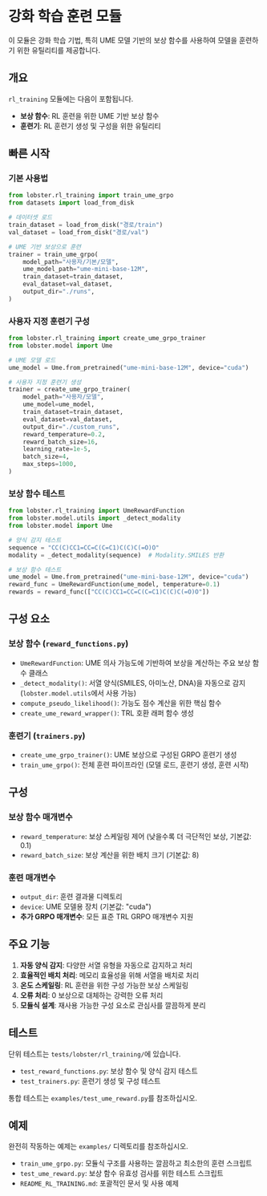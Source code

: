 # 강화 학습 훈련 모듈

이 모듈은 강화 학습 기법, 특히 UME 모델 기반의 보상 함수를 사용하여 모델을 훈련하기 위한 유틸리티를 제공합니다.

## 개요

`rl_training` 모듈에는 다음이 포함됩니다.

- **보상 함수**: RL 훈련을 위한 UME 기반 보상 함수
- **훈련기**: RL 훈련기 생성 및 구성을 위한 유틸리티

## 빠른 시작

### 기본 사용법

```python
from lobster.rl_training import train_ume_grpo
from datasets import load_from_disk

# 데이터셋 로드
train_dataset = load_from_disk("경로/train")
val_dataset = load_from_disk("경로/val")

# UME 기반 보상으로 훈련
trainer = train_ume_grpo(
    model_path="사용자/기본/모델",
    ume_model_path="ume-mini-base-12M",
    train_dataset=train_dataset,
    eval_dataset=val_dataset,
    output_dir="./runs",
)
```

### 사용자 지정 훈련기 구성

```python
from lobster.rl_training import create_ume_grpo_trainer
from lobster.model import Ume

# UME 모델 로드
ume_model = Ume.from_pretrained("ume-mini-base-12M", device="cuda")

# 사용자 지정 훈련기 생성
trainer = create_ume_grpo_trainer(
    model_path="사용자/모델",
    ume_model=ume_model,
    train_dataset=train_dataset,
    eval_dataset=val_dataset,
    output_dir="./custom_runs",
    reward_temperature=0.2,
    reward_batch_size=16,
    learning_rate=1e-5,
    batch_size=4,
    max_steps=1000,
)
```

### 보상 함수 테스트

```python
from lobster.rl_training import UmeRewardFunction
from lobster.model.utils import _detect_modality
from lobster.model import Ume

# 양식 감지 테스트
sequence = "CC(C)CC1=CC=C(C=C1)C(C)C(=O)O"
modality = _detect_modality(sequence)  # Modality.SMILES 반환

# 보상 함수 테스트
ume_model = Ume.from_pretrained("ume-mini-base-12M", device="cuda")
reward_func = UmeRewardFunction(ume_model, temperature=0.1)
rewards = reward_func(["CC(C)CC1=CC=C(C=C1)C(C)C(=O)O"])
```

## 구성 요소

### 보상 함수 (`reward_functions.py`)

- `UmeRewardFunction`: UME 의사 가능도에 기반하여 보상을 계산하는 주요 보상 함수 클래스
- `_detect_modality()`: 서열 양식(SMILES, 아미노산, DNA)을 자동으로 감지 (`lobster.model.utils`에서 사용 가능)
- `compute_pseudo_likelihood()`: 가능도 점수 계산을 위한 핵심 함수
- `create_ume_reward_wrapper()`: TRL 호환 래퍼 함수 생성

### 훈련기 (`trainers.py`)

- `create_ume_grpo_trainer()`: UME 보상으로 구성된 GRPO 훈련기 생성
- `train_ume_grpo()`: 전체 훈련 파이프라인 (모델 로드, 훈련기 생성, 훈련 시작)

## 구성

### 보상 함수 매개변수

- `reward_temperature`: 보상 스케일링 제어 (낮을수록 더 극단적인 보상, 기본값: 0.1)
- `reward_batch_size`: 보상 계산을 위한 배치 크기 (기본값: 8)

### 훈련 매개변수

- `output_dir`: 훈련 결과물 디렉토리
- `device`: UME 모델용 장치 (기본값: "cuda")
- **추가 GRPO 매개변수**: 모든 표준 TRL GRPO 매개변수 지원

## 주요 기능

1. **자동 양식 감지**: 다양한 서열 유형을 자동으로 감지하고 처리
2. **효율적인 배치 처리**: 메모리 효율성을 위해 서열을 배치로 처리
3. **온도 스케일링**: RL 훈련을 위한 구성 가능한 보상 스케일링
4. **오류 처리**: 0 보상으로 대체하는 강력한 오류 처리
5. **모듈식 설계**: 재사용 가능한 구성 요소로 관심사를 깔끔하게 분리

## 테스트

단위 테스트는 `tests/lobster/rl_training/`에 있습니다.

- `test_reward_functions.py`: 보상 함수 및 양식 감지 테스트
- `test_trainers.py`: 훈련기 생성 및 구성 테스트

통합 테스트는 `examples/test_ume_reward.py`를 참조하십시오.

## 예제

완전히 작동하는 예제는 `examples/` 디렉토리를 참조하십시오.

- `train_ume_grpo.py`: 모듈식 구조를 사용하는 깔끔하고 최소한의 훈련 스크립트
- `test_ume_reward.py`: 보상 함수 유효성 검사를 위한 테스트 스크립트
- `README_RL_TRAINING.md`: 포괄적인 문서 및 사용 예제
